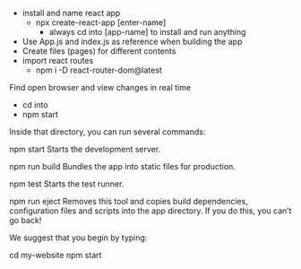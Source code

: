 -   install and name react app
    -   npx create-react-app [enter-name]
        -   always cd into [app-name] to install and run anything
-   Use App.js and index.js as reference when building the app
-   Create files (pages) for different contents
- import react routes
    -   npm i -D react-router-dom@latest


Find open browser and view changes in real time
  - cd into <my-website>
  - npm start

  




Inside that directory, you can run several commands:

  npm start
    Starts the development server.

  npm run build
    Bundles the app into static files for production.

  npm test
    Starts the test runner.

  npm run eject
    Removes this tool and copies build dependencies, configuration files
    and scripts into the app directory. If you do this, you can’t go back!

We suggest that you begin by typing:

  cd my-website
  npm start
